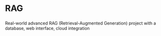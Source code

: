 # RAG

#####
Real-world advanced RAG (Retrieval-Augmented Generation) project with a database, web interface, cloud integration
